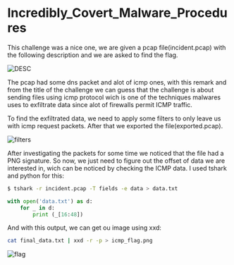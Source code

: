 # Incredibly_Covert_Malware_Procedures

This challenge was a nice one, we are given a pcap file(incident.pcap) with the following description and we are asked to find the flag.

![DESC](https://i.ibb.co/YZctsPL/icmp0.png)

The pcap had some dns packet and alot of icmp ones, with this remark and from the title of the challenge we can guess that the challenge is about sending files using icmp protocol wich is one of the techniques malwares uses to exfiltrate data since alot of firewalls permit ICMP traffic.

To find the exfiltrated data, we need to apply some filters to only leave us with icmp request packets. After that we exported the file(exported.pcap).

![filters](https://i.ibb.co/LPBPFWg/icmp-wireshark.png)

After investigating the packets for some time we noticed that the file had a PNG signature. So now, we just need to figure out the offset of data we are interested in, wich can be noticed by checking the ICMP data.
I used tshark and python for this:
```sh
$ tshark -r incident.pcap -T fields -e data > data.txt
```

```python
with open('data.txt') as d:
    for _ in d:
        print (_[16:48])
```
And with this output, we can get ou image using xxd:
```sh
cat final_data.txt | xxd -r -p > icmp_flag.png
```
![flag](https://i.ibb.co/Fmpx4zZ/icmp-flag.png)

